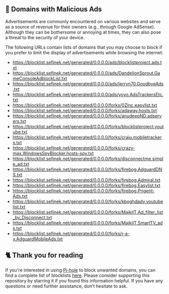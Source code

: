 ## 🚫 Domains with Malicious Ads
Advertisements are commonly encountered on various websites and serve as a source of revenue for their owners (e.g., through Google AdSense).
Although they can be bothersome or annoying at times, they can also pose a threat to the security of your device.

The following URLs contain lists of domains that you may choose to block if you prefer to limit the display of advertisements while browsing the internet:
- https://blocklist.sefinek.net/generated/0.0.0.0/ads/blocklistproject.ads.txt
- https://blocklist.sefinek.net/generated/0.0.0.0/ads/DandelionSprout.GameConsoleAdblockList.txt
- https://blocklist.sefinek.net/generated/0.0.0.0/ads/jerryn70.GoodbyeAds.txt
- https://blocklist.sefinek.net/generated/0.0.0.0/ads/yoyo.AdsTrackersEtc.txt
- https://blocklist.sefinek.net/generated/0.0.0.0/forks/0Zinc.easylist.txt
- https://blocklist.sefinek.net/generated/0.0.0.0/forks/adaway.hosts.txt
- https://blocklist.sefinek.net/generated/0.0.0.0/forks/anudeepND.adservers.txt
- https://blocklist.sefinek.net/generated/0.0.0.0/forks/blocklistproject.youtube.txt
- https://blocklist.sefinek.net/generated/0.0.0.0/forks/craiu.mobiletrackers.txt
- https://blocklist.sefinek.net/generated/0.0.0.0/forks/crazy-max.WindowsSpyBlocker.hosts-spy.txt
- https://blocklist.sefinek.net/generated/0.0.0.0/forks/disconnectme.simple_ad.txt
- https://blocklist.sefinek.net/generated/0.0.0.0/forks/firebog.AdguardDNS.txt
- https://blocklist.sefinek.net/generated/0.0.0.0/forks/firebog.Admiral.txt
- https://blocklist.sefinek.net/generated/0.0.0.0/forks/firebog.Easylist.txt
- https://blocklist.sefinek.net/generated/0.0.0.0/forks/firebog.Prigent-Ads.txt
- https://blocklist.sefinek.net/generated/0.0.0.0/forks/kboghdady.youtubelist.txt
- https://blocklist.sefinek.net/generated/0.0.0.0/forks/MajkiIT.Ad_filter_list_by_Disconnect.txt
- https://blocklist.sefinek.net/generated/0.0.0.0/forks/MajkiIT.SmartTV_ads.txt
- https://blocklist.sefinek.net/generated/0.0.0.0/forks/r-a-y.AdguardMobileAds.txt

## 🐈 Thank you for reading
If you're interested in using [Pi-hole](../What%20is%20Pi-hole.md) to block unwanted domains, you can find a complete list of blocklists [here](../../lists/md/Pi-hole.md).
Please consider supporting this repository by starring it if you found this information helpful.
If you have any questions or need further assistance, don't hesitate to ask.